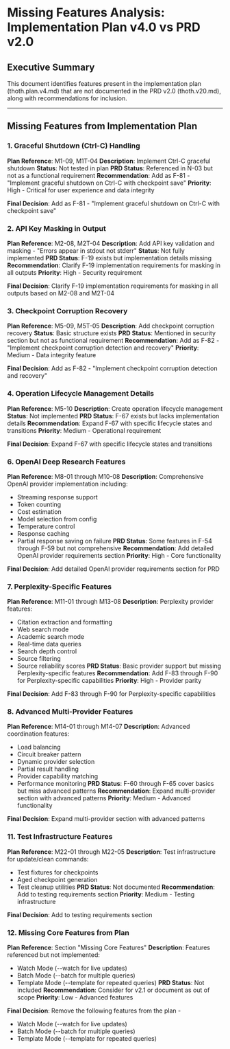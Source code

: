 # Missing Features Analysis: Implementation Plan v4.0 vs PRD v2.0

## Executive Summary

This document identifies features present in the implementation plan (thoth.plan.v4.md) that are not documented in the PRD v2.0 (thoth.v20.md), along with recommendations for inclusion.

---

## Missing Features from Implementation Plan

### 1. Graceful Shutdown (Ctrl-C) Handling
**Plan Reference**: M1-09, M1T-04
**Description**: Implement Ctrl-C graceful shutdown
**Status**: Not tested in plan
**PRD Status**: Referenced in N-03 but not as a functional requirement
**Recommendation**: Add as F-81 - "Implement graceful shutdown on Ctrl-C with checkpoint save"
**Priority**: High - Critical for user experience and data integrity

**Final Decision**: Add as F-81 - "Implement graceful shutdown on Ctrl-C with checkpoint save"

### 2. API Key Masking in Output
**Plan Reference**: M2-08, M2T-04
**Description**: Add API key validation and masking - "Errors appear in stdout not stderr"
**Status**: Not fully implemented
**PRD Status**: F-19 exists but implementation details missing
**Recommendation**: Clarify F-19 implementation requirements for masking in all outputs
**Priority**: High - Security requirement

**Final Decision**: Clarify F-19 implementation requirements for masking in all outputs based on M2-08 and M2T-04

### 3. Checkpoint Corruption Recovery
**Plan Reference**: M5-09, M5T-05
**Description**: Add checkpoint corruption recovery
**Status**: Basic structure exists
**PRD Status**: Mentioned in security section but not as functional requirement
**Recommendation**: Add as F-82 - "Implement checkpoint corruption detection and recovery"
**Priority**: Medium - Data integrity feature

**Final Decision**: Add as F-82 - "Implement checkpoint corruption detection and recovery"

### 4. Operation Lifecycle Management Details
**Plan Reference**: M5-10
**Description**: Create operation lifecycle management
**Status**: Not implemented
**PRD Status**: F-67 exists but lacks implementation details
**Recommendation**: Expand F-67 with specific lifecycle states and transitions
**Priority**: Medium - Operational requirement

**Final Decision**: Expand F-67 with specific lifecycle states and transitions


### 6. OpenAI Deep Research Features
**Plan Reference**: M8-01 through M10-08
**Description**: Comprehensive OpenAI provider implementation including:
- Streaming response support
- Token counting
- Cost estimation
- Model selection from config
- Temperature control
- Response caching
- Partial response saving on failure
**PRD Status**: Some features in F-54 through F-59 but not comprehensive
**Recommendation**: Add detailed OpenAI provider requirements section
**Priority**: High - Core functionality

**Final Decision**: Add detailed OpenAI provider requirements section for PRD

### 7. Perplexity-Specific Features
**Plan Reference**: M11-01 through M13-08
**Description**: Perplexity provider features:
- Citation extraction and formatting
- Web search mode
- Academic search mode
- Real-time data queries
- Search depth control
- Source filtering
- Source reliability scores
**PRD Status**: Basic provider support but missing Perplexity-specific features
**Recommendation**: Add F-83 through F-90 for Perplexity-specific capabilities
**Priority**: High - Provider parity

**Final Decision**: Add F-83 through F-90 for Perplexity-specific capabilities

### 8. Advanced Multi-Provider Features
**Plan Reference**: M14-01 through M14-07
**Description**: Advanced coordination features:
- Load balancing
- Circuit breaker pattern
- Dynamic provider selection
- Partial result handling
- Provider capability matching
- Performance monitoring
**PRD Status**: F-60 through F-65 cover basics but miss advanced patterns
**Recommendation**: Expand multi-provider section with advanced patterns
**Priority**: Medium - Advanced functionality

**Final Decision**: Expand multi-provider section with advanced patterns 


### 11. Test Infrastructure Features
**Plan Reference**: M22-01 through M22-05
**Description**: Test infrastructure for update/clean commands:
- Test fixtures for checkpoints
- Aged checkpoint generation
- Test cleanup utilities
**PRD Status**: Not documented
**Recommendation**: Add to testing requirements section
**Priority**: Medium - Testing infrastructure

**Final Decision**: Add to testing requirements section

### 12. Missing Core Features from Plan
**Plan Reference**: Section "Missing Core Features"
**Description**: Features referenced but not implemented:
- Watch Mode (--watch for live updates)
- Batch Mode (--batch for multiple queries)
- Template Mode (--template for repeated queries)
**PRD Status**: Not included
**Recommendation**: Consider for v2.1 or document as out of scope
**Priority**: Low - Advanced features


**Final Decision**: Remove the following features from the plan - 
- Watch Mode (--watch for live updates)
- Batch Mode (--batch for multiple queries)
- Template Mode (--template for repeated queries)
